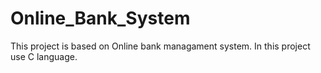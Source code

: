 # Online_Bank_System
 This project is based on Online bank managament system. In this project use C language. 
